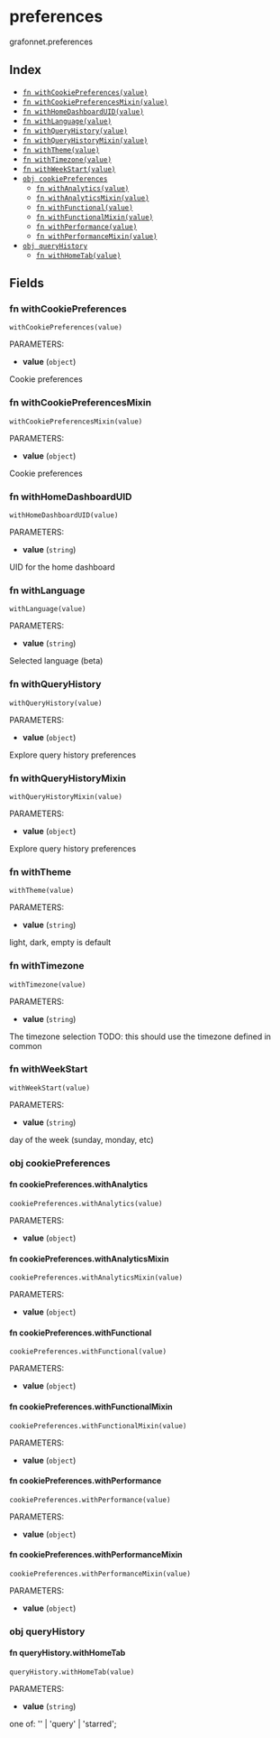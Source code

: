 # preferences

grafonnet.preferences

## Index

* [`fn withCookiePreferences(value)`](#fn-withcookiepreferences)
* [`fn withCookiePreferencesMixin(value)`](#fn-withcookiepreferencesmixin)
* [`fn withHomeDashboardUID(value)`](#fn-withhomedashboarduid)
* [`fn withLanguage(value)`](#fn-withlanguage)
* [`fn withQueryHistory(value)`](#fn-withqueryhistory)
* [`fn withQueryHistoryMixin(value)`](#fn-withqueryhistorymixin)
* [`fn withTheme(value)`](#fn-withtheme)
* [`fn withTimezone(value)`](#fn-withtimezone)
* [`fn withWeekStart(value)`](#fn-withweekstart)
* [`obj cookiePreferences`](#obj-cookiepreferences)
  * [`fn withAnalytics(value)`](#fn-cookiepreferenceswithanalytics)
  * [`fn withAnalyticsMixin(value)`](#fn-cookiepreferenceswithanalyticsmixin)
  * [`fn withFunctional(value)`](#fn-cookiepreferenceswithfunctional)
  * [`fn withFunctionalMixin(value)`](#fn-cookiepreferenceswithfunctionalmixin)
  * [`fn withPerformance(value)`](#fn-cookiepreferenceswithperformance)
  * [`fn withPerformanceMixin(value)`](#fn-cookiepreferenceswithperformancemixin)
* [`obj queryHistory`](#obj-queryhistory)
  * [`fn withHomeTab(value)`](#fn-queryhistorywithhometab)

## Fields

### fn withCookiePreferences

```jsonnet
withCookiePreferences(value)
```

PARAMETERS:

* **value** (`object`)

Cookie preferences
### fn withCookiePreferencesMixin

```jsonnet
withCookiePreferencesMixin(value)
```

PARAMETERS:

* **value** (`object`)

Cookie preferences
### fn withHomeDashboardUID

```jsonnet
withHomeDashboardUID(value)
```

PARAMETERS:

* **value** (`string`)

UID for the home dashboard
### fn withLanguage

```jsonnet
withLanguage(value)
```

PARAMETERS:

* **value** (`string`)

Selected language (beta)
### fn withQueryHistory

```jsonnet
withQueryHistory(value)
```

PARAMETERS:

* **value** (`object`)

Explore query history preferences
### fn withQueryHistoryMixin

```jsonnet
withQueryHistoryMixin(value)
```

PARAMETERS:

* **value** (`object`)

Explore query history preferences
### fn withTheme

```jsonnet
withTheme(value)
```

PARAMETERS:

* **value** (`string`)

light, dark, empty is default
### fn withTimezone

```jsonnet
withTimezone(value)
```

PARAMETERS:

* **value** (`string`)

The timezone selection
TODO: this should use the timezone defined in common
### fn withWeekStart

```jsonnet
withWeekStart(value)
```

PARAMETERS:

* **value** (`string`)

day of the week (sunday, monday, etc)
### obj cookiePreferences


#### fn cookiePreferences.withAnalytics

```jsonnet
cookiePreferences.withAnalytics(value)
```

PARAMETERS:

* **value** (`object`)


#### fn cookiePreferences.withAnalyticsMixin

```jsonnet
cookiePreferences.withAnalyticsMixin(value)
```

PARAMETERS:

* **value** (`object`)


#### fn cookiePreferences.withFunctional

```jsonnet
cookiePreferences.withFunctional(value)
```

PARAMETERS:

* **value** (`object`)


#### fn cookiePreferences.withFunctionalMixin

```jsonnet
cookiePreferences.withFunctionalMixin(value)
```

PARAMETERS:

* **value** (`object`)


#### fn cookiePreferences.withPerformance

```jsonnet
cookiePreferences.withPerformance(value)
```

PARAMETERS:

* **value** (`object`)


#### fn cookiePreferences.withPerformanceMixin

```jsonnet
cookiePreferences.withPerformanceMixin(value)
```

PARAMETERS:

* **value** (`object`)


### obj queryHistory


#### fn queryHistory.withHomeTab

```jsonnet
queryHistory.withHomeTab(value)
```

PARAMETERS:

* **value** (`string`)

one of: '' | 'query' | 'starred';